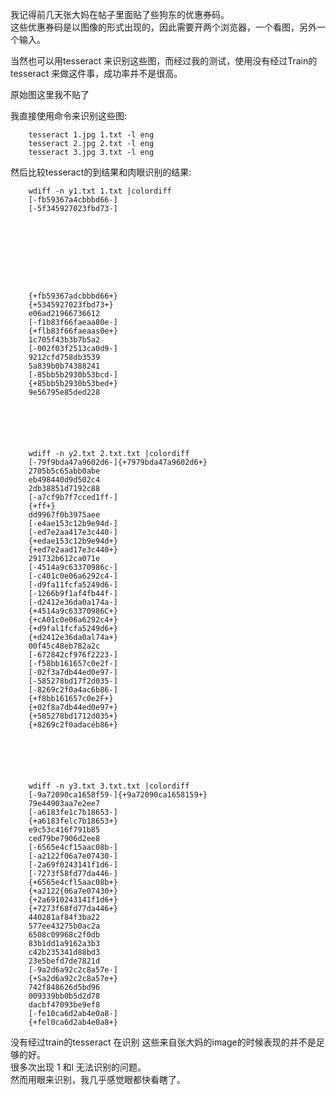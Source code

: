 我记得前几天张大妈在帖子里面贴了些狗东的优惠券码。  
这些优惠券码是以图像的形式出现的，因此需要开两个浏览器，一个看图，另外一个输入。  

当然也可以用tesseract 来识别这些图，而经过我的测试，使用没有经过Train的tesseract 来做这件事，成功率并不是很高。  

原始图这里我不贴了  

我直接使用命令来识别这些图:  

    
    
        tesseract 1.jpg 1.txt -l eng
        tesseract 2.jpg 2.txt -l eng
        tesseract 3.jpg 3.txt -l eng
    


然后比较tesseract的到结果和肉眼识别的结果:   


    
        wdiff -n y1.txt 1.txt |colordiff
        [-fb59367a4cbbbd66-]
        [-5f345927023fbd73-]
         
         
         
         
         
         
         
         
    
        {+fb59367adcbbbd66+}
        {+5345927023fbd73+}
        e06ad21966736612
        [-f1b83f66faeaa80e-]
        {+flb83f66faeaas0e+}
        1c705f43b3b7b5a2
        [-002f03f2513ca0d9-]
        9212cfd758db3539
        5a839b0b74388241
        [-85bb5b2930b53bcd-]
        {+85bb5b2930b53bed+}
        9e56795e85ded228
    





        wdiff -n y2.txt 2.txt.txt |colordiff
        [-79f9bda47a9602d6-]{+7979bda47a9602d6+}
        2705b5c65abb0abe
        eb498440d9d502c4
        2db38851d7192c88
        [-a7cf9b7f7cced1ff-]
        {+ff+}
        dd9967f0b3975aee
        [-e4ae153c12b9e94d-]
        [-ed7e2aa417e3c440-]
        {+edae153c12b9e94d+}
        {+ed7e2aad17e3c440+}
        291732b612ca071e
        [-4514a9c63370986c-]
        [-c401c0e06a6292c4-]
        [-d9fa11fcfa5249d6-]
        [-1266b9f1af4fb44f-]
        [-d2412e36da0a174a-]
        {+4514a9c63370986C+}
        {+cA01c0e06a6292c4+}
        {+d9fal1fcfa5249d6+}
        {+d2412e36da0al74a+}
        00f45c48eb782a2c
        [-672842cf976f2223-]
        [-f58bb161657c0e2f-]
        [-02f3a7db44ed0e97-]
        [-585278bd17f2d035-]
        [-8269c2f0a4ac6b86-]
        {+f8bb161657c0e2F+}
        {+02f8a7db44ed0e97+}
        {+585278bd1712d035+}
        {+8269c2f0adacéb86+}
    





        wdiff -n y3.txt 3.txt.txt |colordiff
        [-9a72090ca1658f59-]{+9a72090ca1658159+}
        79e44903aa7e2ee7
        [-a6183fe1c7b18653-]
        {+a6183felc7b18653+}
        e9c53c416f791b85
        ced79be7906d2ee8
        [-6565e4cf15aac08b-]
        [-a2122f06a7e07430-]
        [-2a69f0243141f1d6-]
        [-7273f58fd77da446-]
        {+6565e4cfl5aac08b+}
        {+a2122{06a7e07430+}
        {+2a6910243141f1d6+}
        {+7273f68fd77da446+}
        440281af84f3ba22
        577ee43275b0ac2a
        6508c09968c2f0db
        83b1dd1a9162a3b3
        c42b235341d88bd3
        23e5befd7de7821d
        [-9a2d6a92c2c8a57e-]
        {+Sa2d6a92c2c8a57e+}
        742f848626d5bd96
        009339bb0b5d2d78
        dacbf47093be9ef8
        [-fe10ca6d2ab4e0a8-]
        {+fel0ca6d2ab4e0a8+}
    


没有经过train的tesseract 在识别 这些来自张大妈的image的时候表现的并不是足够的好。  
很多次出现 1 和l 无法识别的问题。  
然而用眼来识别，我几乎感觉眼都快看瞎了。   
